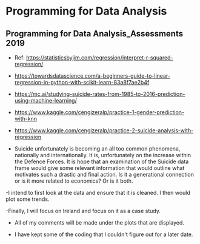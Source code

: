 # Programming for Data Analysis
## Programming for Data Analysis_Assessments 2019

- Ref: https://statisticsbyjim.com/regression/interpret-r-squared-regression/
- https://towardsdatascience.com/a-beginners-guide-to-linear-regression-in-python-with-scikit-learn-83a8f7ae2b4f
- https://mc.ai/studying-suicide-rates-from-1985-to-2016-prediction-using-machine-learning/
- https://www.kaggle.com/cengizeralp/practice-1-gender-prediction-with-knn
- https://www.kaggle.com/cengizeralp/practice-2-suicide-analysis-with-regression

- Suicide unfortunately is becoming an all too common phenomena, nationally and internationally. It is, unfortunately on the increase within the Defence Forces. It is hope that an examination of the Suicide data frame would give some relevant information that would outline what motivates such a drastic and final action. Is it a generational connection or is it more related to economics? Or is it both. 

-I intend to first look at the data and ensure that it is cleaned. I then would plot some trends.

-Finally, I will focus on Ireland and focus on it as a case study.

- All of my comments will be made under the plots that are displayed. 

- I have kept some of the coding that I couldn't figure out for a later date.

